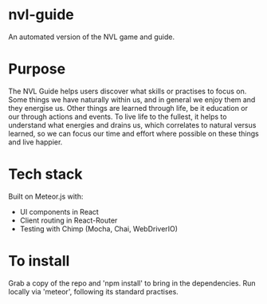 # nvl-guide
An automated version of the NVL game and guide.
#  Purpose
The NVL Guide helps users discover what skills or practises to focus on.
Some things we have naturally within us, and in general we enjoy them and they energise us. Other things are learned through
life, be it education or our through actions and events.
To live life to the fullest, it helps to understand what energies and drains us, which correlates to natural versus learned,
so we can focus our time and effort where possible on these things and live happier.
# Tech stack
Built on Meteor.js with:
- UI components in React
- Client routing in React-Router
- Testing with Chimp (Mocha, Chai, WebDriverIO)
# To install
Grab a copy of the repo and 'npm install' to bring in the dependencies.
Run locally via 'meteor', following its standard practises.
